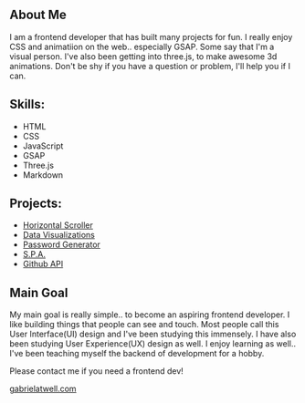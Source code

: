 ## About Me

I am a frontend developer that has built many projects for fun. I really enjoy CSS and animatiion on the web.. especially GSAP. Some say that I'm a visual person. I've also been getting into three.js, to make awesome 3d animations. Don't be shy if you have a question or problem, I'll help you if I can.

## Skills:
- HTML
- CSS
- JavaScript
- GSAP
- Three.js
- Markdown

## Projects:
- <a href="https://gabe2.vercel.app">Horizontal Scroller</a>
- <a href="https://data-viz-svelte.vercel.app">Data Visualizations</a>
- <a href="https://pw-generator-ebon.vercel.app">Password Generator</a>
- <a href="https://gabe1.vercel.app">S.P.A.</a>
- <a href="https://adiapp.vercel.app">Github API</a>

## Main Goal
My main goal is really simple.. to become an aspiring frontend developer. I like building things that people can see and touch. Most people call this User Interface(UI) design and I've been studying this immensely. I have also been studying User Experience(UX) design as well. I enjoy learning as well.. I've been teaching myself the backend of development for a hobby.


Please contact me if you need a frontend dev!

<a href="https://gabrielatwell.com">gabrielatwell.com</a>
